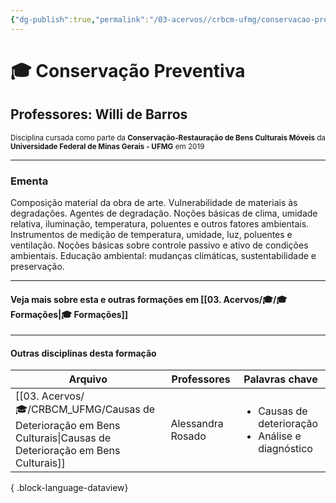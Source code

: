 ```yaml
---
{"dg-publish":true,"permalink":"/03-acervos//crbcm-ufmg/conservacao-preventiva/","tags":["🧠️/🎓/CRBCMUFMG"],"created":"2023-06-14T09:43:19.546-03:00","updated":"2023-06-14T09:53:11.933-03:00"}
---
```



# 🎓 Conservação Preventiva
## Professores: Willi de Barros 
<small> Disciplina cursada como parte da **Conservação-Restauração de Bens Culturais Móveis** da **Universidade Federal de Minas Gerais - UFMG** em 2019 </small>

***


### Ementa

Composição material da obra de arte. Vulnerabilidade de materiais às degradações. Agentes de degradação. Noções básicas de clima, umidade relativa, iluminação, temperatura, poluentes e outros fatores ambientais. Instrumentos de medição de temperatura, umidade, luz, poluentes e ventilação. Noções básicas sobre controle passivo e ativo de condições ambientais. Educação ambiental: mudanças climáticas, sustentabilidade e preservação.



***
#### Veja mais sobre esta e outras formações em [[03. Acervos/🎓/🎓 Formações\|🎓 Formações]]
***
#### Outras disciplinas desta formação

| Arquivo                                                                                                             | Professores       | Palavras chave                                                         |
| ------------------------------------------------------------------------------------------------------------------- | ----------------- | ---------------------------------------------------------------------- |
| [[03. Acervos/🎓/CRBCM_UFMG/Causas de Deterioração em Bens Culturais\|Causas de Deterioração em Bens Culturais]] | Alessandra Rosado | <ul><li>Causas de deterioração</li><li>Análise e diagnóstico</li></ul> |

{ .block-language-dataview}

